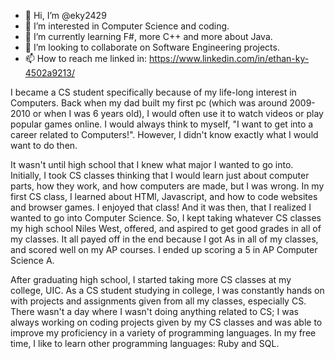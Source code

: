 - 👋 Hi, I’m @eky2429
- 👀 I’m interested in Computer Science and coding.
- 🌱 I’m currently learning F#, more C++ and more about Java.
- 💞️ I’m looking to collaborate on Software Engineering projects.
- 📫 How to reach me linked in: https://www.linkedin.com/in/ethan-ky-4502a9213/

I became a CS student specifically because of my life-long interest in Computers. Back when my dad built my first pc (which was around 2009-2010 or when I was 6 years old), I would often use it to watch videos or play popular games online. I would always think to myself, "I want to get into a career related to Computers!". However, I didn't know exactly what I would want to do then.

It wasn't until high school that I knew what major I wanted to go into. Initially, I took CS classes thinking that I would learn just about computer parts, how they work, and how computers are made, but I was wrong. In my first CS class, I learned about HTMl, Javascript, and how to code websites and browser games. I enjoyed that class! And it was then, that I realized I wanted to go into Computer Science. So, I kept taking whatever CS classes my high school Niles West, offered, and aspired to get good grades in all of my classes. It all payed off in the end because I got As in all of my classes, and scored well on my AP courses. I ended up scoring a 5 in AP Computer Science A.

After graduating high school, I started taking more CS classes at my college, UIC. As a CS student studying in college, I was constantly hands on with projects and assignments given from all my classes, especially CS. There wasn't a day where I wasn't doing anything related to CS; I was always working on coding projects given by my CS classes and was able to improve my proficiency in a variety of programming languages. In my free time, I like to learn other programming languages: Ruby and SQL.

<!---
eky2429/eky2429 is a ✨ special ✨ repository because its `README.md` (this file) appears on your GitHub profile.
You can click the Preview link to take a look at your changes.
--->

